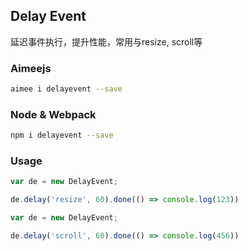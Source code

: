 Delay Event
---
延迟事件执行，提升性能，常用与resize, scroll等

### Aimeejs
```sh
aimee i delayevent --save
```

### Node & Webpack
```sh
npm i delayevent --save
```

### Usage
```js
var de = new DelayEvent;

de.delay('resize', 60).done(() => console.log(123))
```
```js
var de = new DelayEvent;

de.delay('scroll', 60).done(() => console.log(456))
```
